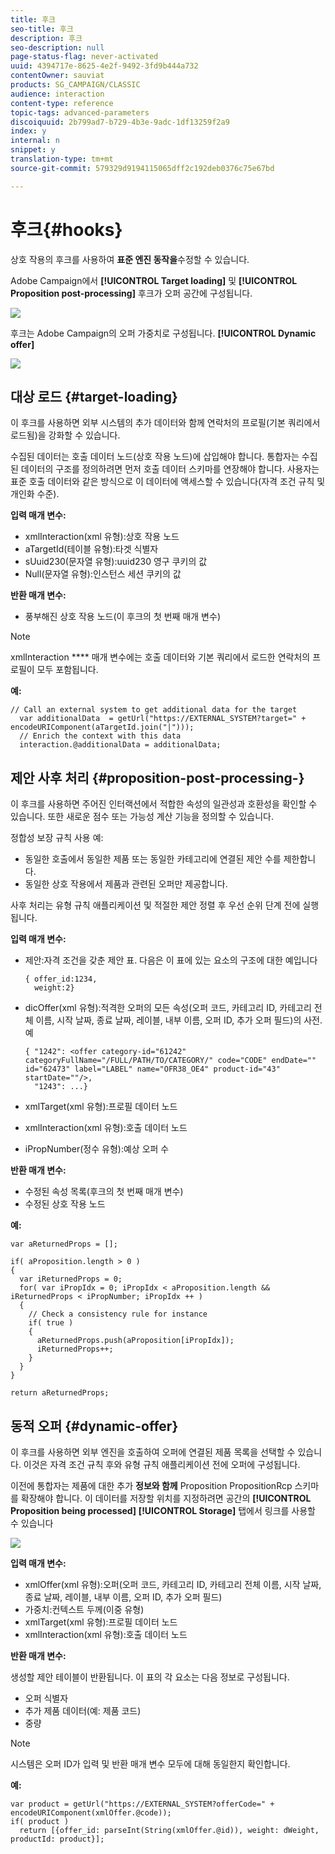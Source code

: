 ```yaml
---
title: 후크
seo-title: 후크
description: 후크
seo-description: null
page-status-flag: never-activated
uuid: 4394717e-8625-4e2f-9492-3fd9b444a732
contentOwner: sauviat
products: SG_CAMPAIGN/CLASSIC
audience: interaction
content-type: reference
topic-tags: advanced-parameters
discoiquuid: 2b799ad7-b729-4b3e-9adc-1df13259f2a9
index: y
internal: n
snippet: y
translation-type: tm+mt
source-git-commit: 579329d9194115065dff2c192deb0376c75e67bd

---
```



# 후크{#hooks}

상호 작용의 후크를 사용하여 **표준 엔진 동작을**&#x200B;수정할 수 있습니다.

Adobe Campaign에서 **[!UICONTROL Target loading]** 및 **[!UICONTROL Proposition post-processing]** 후크가 오퍼 공간에 구성됩니다.

![](assets/interaction_hooks_1.png)

후크는 Adobe Campaign의 오퍼 가중치로 구성됩니다. **[!UICONTROL Dynamic offer]**

![](assets/interaction_hooks_2.png)

## 대상 로드 {#target-loading}

이 후크를 사용하면 외부 시스템의 추가 데이터와 함께 연락처의 프로필(기본 쿼리에서 로드됨)을 강화할 수 있습니다.

수집된 데이터는 호출 데이터 노드(상호 작용 노드)에 삽입해야 합니다. 통합자는 수집된 데이터의 구조를 정의하려면 먼저 호출 데이터 스키마를 연장해야 합니다. 사용자는 표준 호출 데이터와 같은 방식으로 이 데이터에 액세스할 수 있습니다(자격 조건 규칙 및 개인화 수준).

**입력 매개 변수:**

* xmlInteraction(xml 유형):상호 작용 노드
* aTargetId(테이블 유형):타겟 식별자
* sUuid230(문자열 유형):uuid230 영구 쿠키의 값
* Null(문자열 유형):인스턴스 세션 쿠키의 값

**반환 매개 변수:**

* 풍부해진 상호 작용 노드(이 후크의 첫 번째 매개 변수)

>[!NOTE]
>
>xmlInteraction **** 매개 변수에는 호출 데이터와 기본 쿼리에서 로드한 연락처의 프로필이 모두 포함됩니다.

**예:**

```
// Call an external system to get additional data for the target
  var additionalData  = getUrl("https://EXTERNAL_SYSTEM?target=" + encodeURIComponent(aTargetId.join("|")));
  // Enrich the context with this data
  interaction.@additionalData = additionalData;
```

## 제안 사후 처리 {#proposition-post-processing-}

이 후크를 사용하면 주어진 인터랙션에서 적합한 속성의 일관성과 호환성을 확인할 수 있습니다. 또한 새로운 점수 또는 가능성 계산 기능을 정의할 수 있습니다.

정합성 보장 규칙 사용 예:

* 동일한 호출에서 동일한 제품 또는 동일한 카테고리에 연결된 제안 수를 제한합니다.
* 동일한 상호 작용에서 제품과 관련된 오퍼만 제공합니다.

사후 처리는 유형 규칙 애플리케이션 및 적절한 제안 정렬 후 우선 순위 단계 전에 실행됩니다.

**입력 매개 변수:**

* 제안:자격 조건을 갖춘 제안 표. 다음은 이 표에 있는 요소의 구조에 대한 예입니다

   ```
   { offer_id:1234,
     weight:2}
   ```

* dicOffer(xml 유형):적격한 오퍼의 모든 속성(오퍼 코드, 카테고리 ID, 카테고리 전체 이름, 시작 날짜, 종료 날짜, 레이블, 내부 이름, 오퍼 ID, 추가 오퍼 필드)의 사전. 예

   ```
   { "1242": <offer category-id="61242" categoryFullName="/FULL/PATH/TO/CATEGORY/" code="CODE" endDate="" id="62473" label="LABEL" name="OFR38_OE4" product-id="43" startDate=""/>,
     "1243": ...}
   ```

* xmlTarget(xml 유형):프로필 데이터 노드
* xmlInteraction(xml 유형):호출 데이터 노드
* iPropNumber(정수 유형):예상 오퍼 수

**반환 매개 변수:**

* 수정된 속성 목록(후크의 첫 번째 매개 변수)
* 수정된 상호 작용 노드

**예:**

```
var aReturnedProps = [];

if( aProposition.length > 0 )
{
  var iReturnedProps = 0;
  for( var iPropIdx = 0; iPropIdx < aProposition.length && iReturnedProps < iPropNumber; iPropIdx ++ )
  {
    // Check a consistency rule for instance
    if( true )
    {
      aReturnedProps.push(aProposition[iPropIdx]);
      iReturnedProps++;
    }
  }
}

return aReturnedProps;
```

## 동적 오퍼 {#dynamic-offer}

이 후크를 사용하면 외부 엔진을 호출하여 오퍼에 연결된 제품 목록을 선택할 수 있습니다. 이것은 자격 조건 규칙 후와 유형 규칙 애플리케이션 전에 오퍼에 구성됩니다.

이전에 통합자는 제품에 대한 추가 **정보와 함께** Proposition PropositionRcp 스키마를 확장해야 합니다. 이 데이터를 저장할 위치를 지정하려면 공간의 **[!UICONTROL Proposition being processed]** **[!UICONTROL Storage]** 탭에서 링크를 사용할 수 있습니다

![](assets/interaction_hooks_3.png)

**입력 매개 변수:**

* xmlOffer(xml 유형):오퍼(오퍼 코드, 카테고리 ID, 카테고리 전체 이름, 시작 날짜, 종료 날짜, 레이블, 내부 이름, 오퍼 ID, 추가 오퍼 필드)
* 가중치:컨텍스트 두께(이중 유형)
* xmlTarget(xml 유형):프로필 데이터 노드
* xmlInteraction(xml 유형):호출 데이터 노드

**반환 매개 변수:**

생성할 제안 테이블이 반환됩니다. 이 표의 각 요소는 다음 정보로 구성됩니다.

* 오퍼 식별자
* 추가 제품 데이터(예: 제품 코드)
* 중량

>[!NOTE]
>
>시스템은 오퍼 ID가 입력 및 반환 매개 변수 모두에 대해 동일한지 확인합니다.

**예:**

```
var product = getUrl("https://EXTERNAL_SYSTEM?offerCode=" + encodeURIComponent(xmlOffer.@code));
if( product )
  return [{offer_id: parseInt(String(xmlOffer.@id)), weight: dWeight, productId: product}];
```

